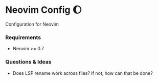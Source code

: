 # Neovim Config :moon:

Configuration for Neovim

### Requirements
- Neovim >= 0.7

### Questions & Ideas
- Does LSP rename work across files? If not, how can that be done?
